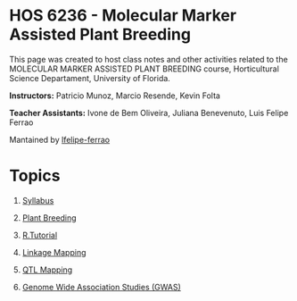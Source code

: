 
# HOS 6236 - Molecular Marker Assisted Plant Breeding

This page was created to host class notes and other activities related to the  MOLECULAR MARKER ASSISTED PLANT BREEDING course, Horticultural Science Departament, University of Florida.

**Instructors:** Patricio Munoz, Marcio Resende, Kevin Folta

**Teacher Assistants:**  Ivone de Bem Oliveira, Juliana Benevenuto, Luis Felipe Ferrao

Mantained by [lfelipe-ferrao](https://github.com/lfelipe-ferrao)

# Topics

1. [Syllabus](https://github.com/hos6236/hos6236.github.io/blob/master/_posts/2017-08-21-syllabus.md)

2. [Plant Breeding](https://github.com/hos6236/hos6236.github.io/blob/master/_posts/2017-08-24-PlantBreeding.md) 

3. [R.Tutorial](https://github.com/hos6236/hos6236.github.io/blob/master/_posts/2017-08-26-Rtutorial.md)

4. [Linkage Mapping](https://github.com/hos6236/hos6236.github.io/blob/master/_posts/2017-09-01-GeneticMapping.md)

5. [QTL Mapping](https://github.com/hos6236/hos6236.github.io/blob/master/_posts/2017-09-19-qtlMapping.md)

6. [Genome Wide Association Studies (GWAS)](https://github.com/hos6236/hos6236.github.io/blob/master/_posts/2017-09-26-GWAS.md)
